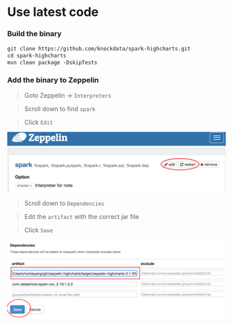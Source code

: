 # Use latest code

### Build the binary

    git clone https://github.com/knockdata/spark-highcharts.git
    cd spark-highcharts
    mvn clean package -DskipTests

### Add the binary to Zeppelin

> Goto Zeppelin -> `Interpreters`

> Scroll down to find `spark`

> Click `Edit`

![zeppelin-spark-interpreter-edit](docs/zeppelin-spark-interpreter-edit.png)

> Scroll down to `Dependencies`

> Edit the `artifact` with the correct jar file

> Click `Save`

![zeppelin-spark-interpreter-edit](docs/zeppelin-spark-interpreter-add-jar.png)

